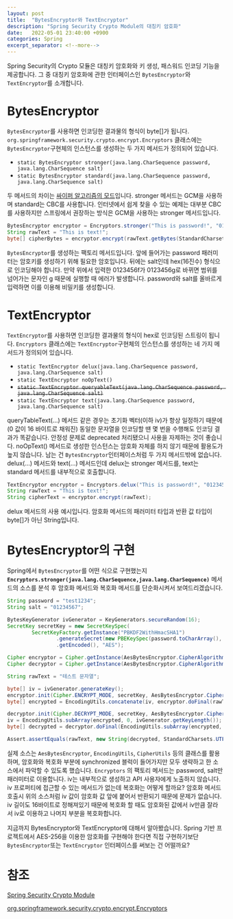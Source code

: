 ```yaml
---
layout: post
title:  "BytesEncryptor와 TextEncryptor"
description: "Spring Security Crypto Module의 대칭키 암호화"
date:   2022-05-01 23:40:00 +0900
categories: Spring
excerpt_separator: <!--more-->
---
```


Spring Security의 Crypto 모듈은 대칭키 암호화와 키 생성, 패스워드 인코딩 기능을 제공합니다. 그 중 대칭키 암호화에 관한 인터페이스인 `BytesEncryptor`와 `TextEncryptor`를 소개합니다.

<!--more-->

# BytesEncryptor

`BytesEncryptor`를 사용하면 인코딩한 결과물의 형식이 byte[]가 됩니다. `org.springframework.security.crypto.encrypt.Encryptors` 클래스에는 `BytesEncryptor`구현체의 인스턴스를 생성하는 두 가지 메서드가 정의되어 있습니다. 

- `static BytesEncryptor stronger(java.lang.CharSequence password, java.lang.CharSequence salt)`
- `static BytesEncryptor standard(java.lang.CharSequence password, java.lang.CharSequence salt)`

두 메서드의 차이는 [싸이퍼 알고리즘의 모드](https://docs.oracle.com/en/java/javase/17/docs/specs/security/standard-names.html#cipher-algorithm-modes)입니다. stronger 메서드는 GCM을 사용하며 standard는 CBC를 사용합니다. 인터넷에서 쉽게 찾을 수 있는 예제는 대부분 CBC를 사용하지만 스프링에서 권장하는 방식은 GCM을 사용하는 stronger 메서드입니다.

```java
BytesEncryptor encryptor = Encryptors.stronger("This is password!", "0123456f");
String rawText = "This is text!";
byte[] cipherBytes = encryptor.encrypt(rawText.getBytes(StandardCharsets.UTF_8));
```

`BytesEncryptor`를 생성하는 팩토리 메서드입니다. 앞에 들어가는 password 패러미터는 암호키를 생성하기 위해 필요한 암호입니다. 뒤에는 salt인데 hex(16진수) 형식으로 인코딩해야 합니다. 만약 위에서 입력한 0123456f가 0123456g로 바뀌면 범위를 넘어가는 문자인 g 때문에 실행할 때 에러가 발생합니다. password와 salt를 올바르게 입력하면 이를 이용해 비밀키를 생성합니다.

# TextEncryptor

`TextEncryptor`를 사용하면 인코딩한 결과물의 형식이 hex로 인코딩된 스트링이 됩니다. `Encryptors` 클래스에는 `TextEncryptor`구현체의 인스턴스를 생성하는 네 가지 메서드가 정의되어 있습니다. 

- `static TextEncryptor delux​(java.lang.CharSequence password, java.lang.CharSequence salt)`
- `static TextEncryptor noOpText()`
- ~~`static TextEncryptor queryableText​(java.lang.CharSequence password, java.lang.CharSequence salt)`~~
- `static TextEncryptor text(java.lang.CharSequence password, java.lang.CharSequence salt)`

queryTableText(...) 메서드 같은 경우는 초기화 벡터(이하 iv)가 항상 일정하기 때문에(0 값이 16 바이트로 채워진) 동일한 문자열을 인코딩할 땐 몇 번을 수행해도 인코딩 결과가 똑같습니다. 안정성 문제로 deprecated 처리됐으니 사용을 자제하는 것이 좋습니다. noOpText() 메서드로 생성한 인스턴스는 암호화 자체를 하지 않기 때문에 활용도가 높지 않습니다. 남는 건 `BytesEncryptor`인터페이스처럼 두 가지 메서드밖에 없습니다. delux(...) 메서드와 text(...) 메서드인데 delux는 stronger 메서드를, text는 standard 메서드를 내부적으로 호출합니다.

```java
TextEncryptor encryptor = Encryptors.delux("This is password!", "0123456f");
String rawText = "This is text!";
String cipherText = encryptor.encrypt(rawText);
```

delux 메서드의 사용 예시입니다. 암호화 메서드의 패러미터 타입과 반환 값 타입이 byte[]가 아닌 String입니다.

# BytesEncryptor의 구현

Spring에서 `BytesEncryptor`를 어떤 식으로 구현했는지 **`Encryptors.stronger(java.lang.CharSequence,java.lang.CharSequence)`** 메서드의 소스를 분석 후 암호화 메서드와 복호화 메서드를 단순화시켜서 보여드리겠습니다.

```java
String password = "test1234";
String salt = "01234567";

BytesKeyGenerator ivGenerator = KeyGenerators.secureRandom(16);
SecretKey secretKey = new SecretKeySpec(
        SecretKeyFactory.getInstance("PBKDF2WithHmacSHA1")
                .generateSecret(new PBEKeySpec(password.toCharArray(), Hex.decode(salt), 1024, 256))
                .getEncoded(), "AES");

Cipher encryptor = Cipher.getInstance(AesBytesEncryptor.CipherAlgorithm.GCM.toString());
Cipher decryptor = Cipher.getInstance(AesBytesEncryptor.CipherAlgorithm.GCM.toString());

String rawText = "테스트 문자열";

byte[] iv = ivGenerator.generateKey();
encryptor.init(Cipher.ENCRYPT_MODE, secretKey, AesBytesEncryptor.CipherAlgorithm.GCM.getParameterSpec(iv));
byte[] encrypted = EncodingUtils.concatenate(iv, encryptor.doFinal(rawText.getBytes(StandardCharsets.UTF_8)));

decryptor.init(Cipher.DECRYPT_MODE, secretKey, AesBytesEncryptor.CipherAlgorithm.GCM.getParameterSpec(iv));
iv = EncodingUtils.subArray(encrypted, 0, ivGenerator.getKeyLength());
byte[] decrypted = decryptor.doFinal(EncodingUtils.subArray(encrypted, iv.length, encrypted.length));

Assert.assertEquals(rawText, new String(decrypted, StandardCharsets.UTF_8));
```

실제 소스는 `AesBytesEncryptor`, `EncodingUtils`, `CipherUtils` 등의 클래스를 활용하며, 암호화와 복호화 부분에 synchronized 블럭이 들어가지만 모두 생략하고 한 소스에서 파악할 수 있도록 했습니다. `Encryptors` 의 팩토리 메서드는 password, salt만 패러미터로 이용합니다. iv는 내부적으로 생성하고 API 사용자에게 노출하지 않습니다. iv 프로퍼티에 접근할 수 있는 메서드가 없는데 복호화는 어떻게 할까요? 암호화 메서드 호출시 위의 소스처럼 iv 값이 암호화 값 앞에 붙어서 반환되기 때문에 문제가 없습니다. iv 길이도 16바이트로 정해져있기 때문에 복호화 할 때도 암호화된 값에서 iv만큼 잘라서 iv로 이용하고 나머지 부분을 복호화합니다.

지금까지 BytesEncryptor와 TextEncryptor에 대해서 알아봤습니다. Spring 기반 프로젝트에서 AES-256을 이용한 암호화를 구현해야 한다면 직접 구현하기보단 `BytesEncryptor`또는 `TextEncryptor` 인터페이스를 써보는 건 어떨까요?

# 참조

[Spring Security Crypto Module](https://docs.spring.io/spring-security/reference/features/integrations/cryptography.html)

[org.springframework.security.crypto.encrypt.Encryptors](https://docs.spring.io/spring-security/site/docs/current/api/org/springframework/security/crypto/encrypt/Encryptors.html)